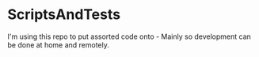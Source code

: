 # ScriptsAndTests
I'm using this repo to put assorted code onto - Mainly so development can be done at home and remotely.
